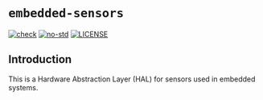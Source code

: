 # `embedded-sensors`
[![check](https://github.com/OpenDevicePartnership/embedded-sensors/actions/workflows/check.yml/badge.svg)](https://github.com/OpenDevicePartnership/embedded-sensors/actions/workflows/check.yml)
[![no-std](https://github.com/OpenDevicePartnership/embedded-sensors/actions/workflows/nostd.yml/badge.svg)](https://github.com/OpenDevicePartnership/embedded-sensors/actions/workflows/nostd.yml)
[![LICENSE](https://img.shields.io/badge/License-MIT-blue)](LICENSE)

## Introduction
This is a Hardware Abstraction Layer (HAL) for sensors used in embedded systems.
